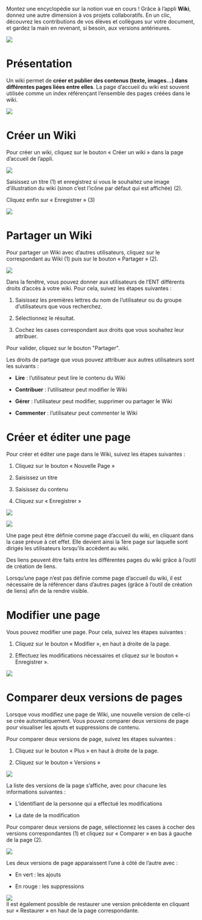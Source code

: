 Montez une encyclopédie sur la notion vue en cours ! Grâce à l’appli **Wiki**, donnez une autre dimension à vos projets collaboratifs. En un clic, découvrez les contributions de vos élèves et collègues sur votre document, et gardez la main en revenant, si besoin, aux versions antérieures.

![](../../wp-content/uploads/2015/03/CC-BY-NC-SA-3.0-FR-300x105.png)

Présentation
============

Un wiki permet de **créer et publier des contenus (texte, images…) dans différentes pages liées entre elles**. La page d’accueil du wiki est souvent utilisée comme un index référençant l’ensemble des pages créées dans le wiki.

![](../../wp-content/uploads/2016/01/WIKI_PRESENTATION1.png)

Créer un Wiki
=============

Pour créer un wiki, cliquez sur le bouton « Créer un wiki » dans la page d’accueil de l’appli.

![](../../wp-content/uploads/2015/07/w1.png)

Saisissez un titre (1) et enregistrez si vous le souhaitez une image d’illustration du wiki (sinon c’est l’icône par défaut qui est affichée) (2).

Cliquez enfin sur « Enregistrer » (3)

![](../../wp-content/uploads/2015/07/w2.png)

Partager un Wiki
================

Pour partager un Wiki avec d’autres utilisateurs, cliquez sur le  
correspondant au Wiki (1) puis sur le bouton « Partager » (2).

![](../../wp-content/uploads/2016/08/Wiki_1-1024x490.png)

Dans la fenêtre, vous pouvez donner aux utilisateurs de l’ENT différents droits d’accès à votre wiki. Pour cela, suivez les étapes suivantes :

1.  Saisissez les premières lettres du nom de l’utilisateur ou du groupe d’utilisateurs que vous recherchez.

2.  Sélectionnez le résultat.

3.  Cochez les cases correspondant aux droits que vous souhaitez leur attribuer.

Pour valider, cliquez sur le bouton "Partager".

Les droits de partage que vous pouvez attribuer aux autres utilisateurs sont les suivants :

-   **Lire** : l’utilisateur peut lire le contenu du Wiki

-   **Contribuer** : l’utilisateur peut modifier le Wiki

-   **Gérer** : l’utilisateur peut modifier, supprimer ou partager le Wiki

-   **Commenter** : l’utilisateur peut commenter le Wiki

Créer et éditer une page
========================

Pour créer et éditer une page dans le Wiki, suivez les étapes suivantes :

1.  Cliquez sur le bouton « Nouvelle Page »

2.  Saisissez un titre

3.  Saisissez du contenu

4.  Cliquez sur « Enregistrer »

![](../../wp-content/uploads/2015/07/w4.png)

![](../../wp-content/uploads/2016/01/WIKI-EDITER-1024x539.png)

Une page peut être définie comme page d’accueil du wiki, en cliquant dans la case prévue à cet effet. Elle devient ainsi la 1ère page sur laquelle sont dirigés les utilisateurs lorsqu’ils accèdent au wiki.

Des liens peuvent être faits entre les différentes pages du wiki grâce à l’outil de création de liens.

Lorsqu’une page n’est pas définie comme page d’accueil du wiki, il est nécessaire de la référencer dans d’autres pages (grâce à l’outil de création de liens) afin de la rendre visible.

Modifier une page
=================

Vous pouvez modifier une page. Pour cela, suivez les étapes suivantes :

1.  Cliquez sur le bouton « Modifier », en haut à droite de la page.

2.  Effectuez les modifications nécessaires et cliquez sur le bouton « Enregistrer ».

![](../../wp-content/uploads/2016/01/WIKI-MODIFIER-1-1024x410.png)  

Comparer deux versions de pages
===============================

Lorsque vous modifiez une page de Wiki, une nouvelle version de celle-ci se crée automatiquement. Vous pouvez comparer deux versions de page pour visualiser les ajouts et suppressions de contenu.

Pour comparer deux versions de page, suivez les étapes suivantes :

1.  Cliquez sur le bouton « Plus » en haut à droite de la page.

2.  Cliquez sur le bouton « Versions »

![](../../wp-content/uploads/2016/01/WIKI-VERSION-1-1024x451.png)

La liste des versions de la page s’affiche, avec pour chacune les informations suivantes :

-   L’identifiant de la personne qui a effectué les modifications

-   La date de la modification

Pour comparer deux versions de page, sélectionnez les cases à cocher des versions correspondantes (1) et cliquez sur « Comparer » en bas à gauche de la page (2).

![](../../wp-content/uploads/2015/07/w21.png)

Les deux versions de page apparaissent l’une à côté de l’autre avec :

-   En vert : les ajouts

-   En rouge : les suppressions

![](../../wp-content/uploads/2016/01/WIKI-VERSION-2-1024x467.png)  
Il est également possible de restaurer une version précédente en cliquant sur « Restaurer » en haut de la page correspondante.
